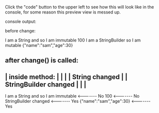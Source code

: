 Click the "code" button to the upper left to see how this will look like in the console, for some reason this preview view is messed up.


console output:

before change:

I am a String and so I am immutable
100
I am  a StringBuilder so I am mutable
{"name":"sam","age":30}

after change() is called:
 -----------------------
| inside method:        |
|                       |
| String changed        |
| StringBuilder changed |
|                       |
 -----------------------
I am a String and so I am immutable <------- No
100 <------- No
StringBuilder changed <------- Yes
{"name":"sam","age":30} <------- Yes
